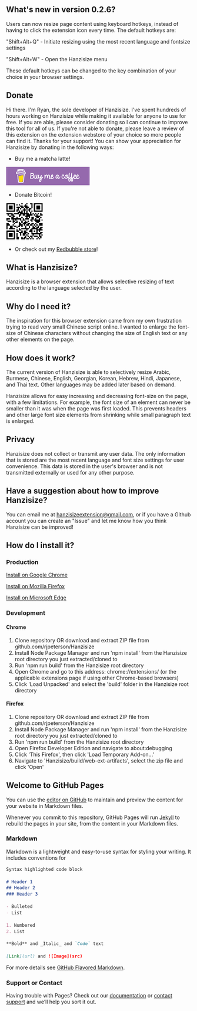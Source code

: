 ## What's new in version 0.2.6?
Users can now resize page content using keyboard hotkeys, instead of having to click the extension icon every time. The default hotkeys are:

"Shift+Alt+Q" - Initiate resizing using the most recent language and fontsize settings

"Shift+Alt+W" - Open the Hanzisize menu

These default hotkeys can be changed to the key combination of your choice in your browser settings.

## Donate
Hi there. I'm Ryan, the sole developer of Hanzisize. I've spent hundreds of hours working on Hanzisize while making it available for anyone to use for free. If you are able, please consider donating so I can continue to improve this tool for all of us. If you're not able to donate, please leave a review of this extension on the extension webstore of your choice so more people can find it. Thanks for your support!
You can show your appreciation for Hanzisize by donating in the following ways:
* Buy me a matcha latte\!

<a href="https://www.buymeacoffee.com/djmouthguard"><img src="https://github.com/rjpeterson/Hanzisize/blob/master/src/images/BMC.png" height="50px" alt="buy me a coffee button"></a>

* Donate Bitcoin\!

<img src="https://github.com/rjpeterson/Hanzisize/blob/master/src/images/btcdonation.jpeg" width="100px" height="100px" alt="bitcoin qr code">

* Or check out my [Redbubble store](www.redbubble.com/people/djmouthguard/shop)\!

## What is Hanzisize?
Hanzisize is a browser extension that allows selective resizing of text according to the language selected by the user.

## Why do I need it?
The inspiration for this browser extension came from my own frustration trying to read very small Chinese script online. I wanted to enlarge the font-size of Chinese characters without changing the size of English text or any other elements on the page.

## How does it work?
The current version of Hanzisize is able to selectively resize Arabic, Burmese, Chinese, English, Georgian, Korean, Hebrew, Hindi, Japanese, and Thai text. Other languages may be added later based on demand.

Hanzisize allows for easy increasing and decreasing font-size on the page, with a few limitations.
For example, the font size of an element can never be smaller than it was when the page was first loaded. This prevents headers and other large font size elements from shrinking while small paragraph text is enlarged.

## Privacy
Hanzisize does not collect or transmit any user data. The only information that is stored are the most recent language and font size settings for user convenience. This data is stored in the user's browser and is not transmitted externally or used for any other purpose.

## Have a suggestion about how to improve Hanzisize?
You can email me at hanzisizeextension@gmail.com, or if you have a Github account you can create an "Issue" and let me know how you think Hanzisize can be improved!

## How do I install it?

### Production
[Install on Google Chrome](https://chrome.google.com/webstore/detail/hanzisize/jcljolcajgicemckjlgndbmoaeoobodk)

[Install on Mozilla Firefox](https://addons.mozilla.org/en-US/firefox/addon/hanzisize/)

[Install on Microsoft Edge](https://microsoftedge.microsoft.com/addons/detail/hanzisize/kfnlbmlnhaikojdaedhjfbjjfgklblfa)

### Development
#### Chrome
1. Clone repository OR download and extract ZIP file from github.com/rjpeterson/Hanzisize
2. Install Node Package Manager and run 'npm install' from the Hanzisize root directory you just extracted/cloned to
3. Run 'npm run build' from the Hanzisize root directory
4. Open Chrome and go to this address: chrome://extensions/ (or the applicable extensions page if using other Chrome-based browsers)
5. Click 'Load Unpacked' and select the 'build' folder in the Hanzisize root directory

#### Firefox
1. Clone repository OR download and extract ZIP file from github.com/rjpeterson/Hanzisize
2. Install Node Package Manager and run 'npm install' from the Hanzisize root directory you just extracted/cloned to
3. Run 'npm run build' from the Hanzisize root directory
6. Open Firefox Developer Edition and navigate to about:debugging
7. Click 'This Firefox', then click 'Load Temporary Add-on...'
8. Navigate to 'Hanzisize/build/web-ext-artifacts', select the zip file and click 'Open'

## Welcome to GitHub Pages

You can use the [editor on GitHub](https://github.com/rjpeterson/Hanzisize/edit/master/docs/index.md) to maintain and preview the content for your website in Markdown files.

Whenever you commit to this repository, GitHub Pages will run [Jekyll](https://jekyllrb.com/) to rebuild the pages in your site, from the content in your Markdown files.

### Markdown

Markdown is a lightweight and easy-to-use syntax for styling your writing. It includes conventions for

```markdown
Syntax highlighted code block

# Header 1
## Header 2
### Header 3

- Bulleted
- List

1. Numbered
2. List

**Bold** and _Italic_ and `Code` text

[Link](url) and ![Image](src)
```

For more details see [GitHub Flavored Markdown](https://guides.github.com/features/mastering-markdown/).

### Support or Contact

Having trouble with Pages? Check out our [documentation](https://docs.github.com/categories/github-pages-basics/) or [contact support](https://support.github.com/contact) and we’ll help you sort it out.
